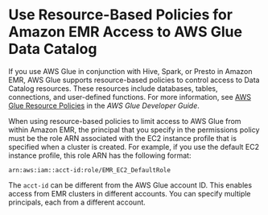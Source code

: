 # Use Resource\-Based Policies for Amazon EMR Access to AWS Glue Data Catalog<a name="emr-iam-roles-glue"></a>

If you use AWS Glue in conjunction with Hive, Spark, or Presto in Amazon EMR, AWS Glue supports resource\-based policies to control access to Data Catalog resources\. These resources include databases, tables, connections, and user\-defined functions\. For more information, see [AWS Glue Resource Policies](http://docs.aws.amazon.com/glue/latest/dg/glue-resource-policies.html) in the *AWS Glue Developer Guide*\.

When using resource\-based policies to limit access to AWS Glue from within Amazon EMR, the principal that you specify in the permissions policy must be the role ARN associated with the EC2 instance profile that is specified when a cluster is created\. For example, if you use the default EC2 instance profile, this role ARN has the following format:

```
arn:aws:iam::acct-id:role/EMR_EC2_DefaultRole
```

The `acct-id` can be different from the AWS Glue account ID\. This enables access from EMR clusters in different accounts\. You can specify multiple principals, each from a different account\.